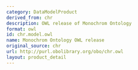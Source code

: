 ```yaml
---
category: DataModelProduct
derived_from: chr
description: OWL release of Monochrom Ontology
format: owl
id: chr.model.owl
name: Monochrom Ontology OWL release
original_source: chr
url: http://purl.obolibrary.org/obo/chr.owl
layout: product_detail
---
```

